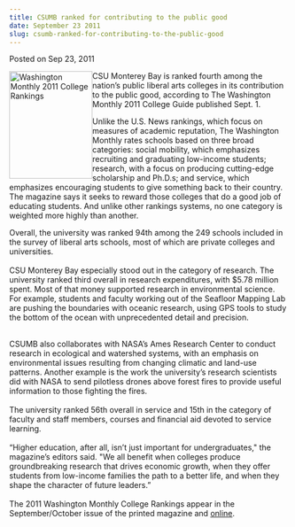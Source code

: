 ```yaml
---
title: CSUMB ranked for contributing to the public good
date: September 23 2011
slug: csumb-ranked-for-contributing-to-the-public-good
---
```


 



<span class="date">Posted on Sep 23, 2011    </span>
<p><img alt="Washington Monthly 2011 College Rankings" src="https://news.csumb.edu/sites/default/files/65/attachments/news/images/wash-monthly-college-rankings-sm.png" style="float:left; width:150px; height:194px">CSU Monterey Bay is
ranked fourth among the nation&#x2019;s public liberal arts colleges in
its contribution to the public good, according to The Washington
Monthly 2011 College Guide published Sept. 1.&#xA0;</img></p>
<p>Unlike the U.S. News rankings, which focus on measures of
academic reputation, The Washington Monthly rates schools based on
three broad categories: social mobility, which emphasizes
recruiting and graduating low-income students; research, with a
focus on producing cutting-edge scholarship and Ph.D.s; and
service, which emphasizes encouraging students to give something
back to their country. The magazine says it seeks to reward those
colleges that do a good job of educating students. And unlike other
rankings systems, no one category is weighted more highly than
another.&#xA0;</p>
<p>Overall, the university was ranked 94th among the 249 schools
included in the survey of liberal arts schools, most of which are
private colleges and universities.<br>
<br>
CSU Monterey Bay especially stood out in the category of research.
The university ranked third overall in research expenditures, with
$5.78 million spent. Most of that money supported research in
environmental science. For example, students and faculty working
out of the Seafloor Mapping Lab are pushing the boundaries with
oceanic research, using GPS tools to study the bottom of the ocean
with unprecedented detail and precision.</br></br></p>
<p>CSUMB also collaborates with NASA&#x2019;s Ames Research Center to
conduct research in ecological and watershed systems, with an
emphasis on environmental issues resulting from changing climatic
and land-use patterns. Another example is the work the university&#x2019;s
research scientists did with NASA to send pilotless drones above
forest fires to provide useful information to those fighting the
fires.<br>
<br>
The university ranked 56th overall in service and 15th in the
category of faculty and staff members, courses and financial aid
devoted to service learning.<br>
<br>
&#x201C;Higher education, after all, isn&#x2019;t just important for
undergraduates,&quot; the magazine&#x2019;s editors said. &quot;We all benefit when
colleges produce groundbreaking research that drives economic
growth, when they offer students from low-income families the path
to a better life, and when they shape the character of future
leaders.&#x201D;<br>
<br>
The 2011 Washington Monthly College Rankings appear in the
September/October issue of the printed magazine and <a href="https://www.washingtonmonthly.com/college_guide/rankings_2011/liberal_arts_rank.php" rel="nofollow">online</a>.<br>
&#xA0;</br></br></br></br></br></br></br></p>





 
